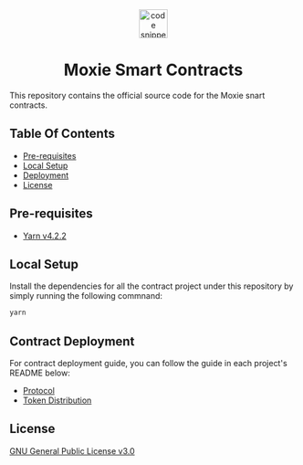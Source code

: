 <div align="center">
  <a align="center" href="https://moxie.xyz" target="_blank">
    <img src="./assets/logo.avif" alt="code snippets" height=50/>
  </a>
  <h1 align="center">Moxie Smart Contracts</h1>
</div>

This repository contains the official source code for the Moxie snart contracts.

## Table Of Contents

- [Pre-requisites](#pre-requisites)
- [Local Setup](#local-setup)
- [Deployment](#deployment)
- [License](#License)

## Pre-requisites

- [Yarn v4.2.2](https://yarnpkg.com/getting-started/install)

## Local Setup

Install the dependencies for all the contract project under this repository by simply running the following commnand:

```sh
yarn
```

## Contract Deployment

For contract deployment guide, you can follow the guide in each project's README below:
- [Protocol](./packages/protocol/README.md)
- [Token Distribution](./packages/token-distribution/DEPLOYMENT.md)

## License

[GNU General Public License v3.0](./LICENSE)

